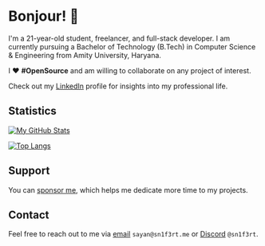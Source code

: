 # Bonjour! 👋

I'm a 21-year-old student, freelancer, and full-stack developer. I am currently pursuing a Bachelor of Technology (B.Tech) in Computer Science & Engineering from Amity University, Haryana.

I ❤️ **#OpenSource** and am willing to collaborate on any project of interest. 

Check out my [LinkedIn](https://www.linkedin.com/in/sayan-bhattacharyya/) profile for insights into my professional life. 

## Statistics

[![My GitHub Stats](https://grs.sn1f3rt.me/api?username=Sn1F3rt&bg_color=60,21e1ae,09aeea&title_color=00008B&icon_color=000080&border_color=000080&border_radius=10&custom_title=My%20GitHub%20Stats&show_icons=true&rank_icon=github&ring_color=000080&include_all_commits=true&hide=contribs&show=prs_merged,prs_merged_percentage)](https://github.com/Sn1F3rt)

[![Top Langs](https://grs.sn1f3rt.me/api/top-langs/?username=Sn1F3rt&hide_progress=true&bg_color=60,21e1ae,09aeea&title_color=00008B&icon_color=000080&border_color=000080&border_radius=10&custom_title=Languages%20I%20Use)]([https://sn1f3rt.me](https://github.com/Sn1F3rt))

## Support

You can [sponsor me](https://github.com/sponsors/Sn1F3rt), which helps me dedicate more time to my projects. 

## Contact

Feel free to reach out to me via [email](mailto:sayan@sn1f3rt.me) `sayan@sn1f3rt.me` or [Discord](https://discord.com/users/589768200766619659) `@sn1f3rt`. 
